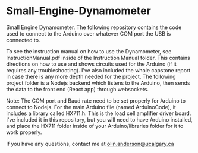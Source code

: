 # Small-Engine-Dynamometer

Small Engine Dynamometer. The following repository contains the code used to connect to the Arduino over whatever COM port the USB is connected to.

To see the instruction manual on how to use the Dynamometer, see InstructionManual.pdf inside of the Instruction Manual folder. This contains directions on how to use and shows circuits used for the Arduino (if it requires any troubleshooting). I've also included the whole capstone report in case there is any more depth needed for the project. The following project folder is a Nodejs backend which listens to the Arduino, then sends the data to the front end (React app) through websockets.

Note: The COM port and Baud rate need to be set properly for Arduino to connect to Nodejs. For the main Arduino file (named ArduinoCode), it includes a library called HX711.h. This is the load cell amplifier driver board. I've included it in this repository, but you will need to have Arduino installed, and place the HX711 folder inside of your Arduino/libraries folder for it to work properly.

If you have any questions, contact me at olin.anderson@ucalgary.ca
